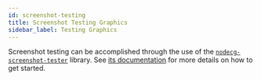 ```yaml
---
id: screenshot-testing
title: Screenshot Testing Graphics
sidebar_label: Testing Graphics
---
```


Screenshot testing can be accomplished through the use of the [`nodecg-screenshot-tester`](https://github.com/nodecg/nodecg-screenshot-tester) library. See [its documentation](https://github.com/nodecg/nodecg-screenshot-tester/blob/master/README.md) for more details on how to get started.
